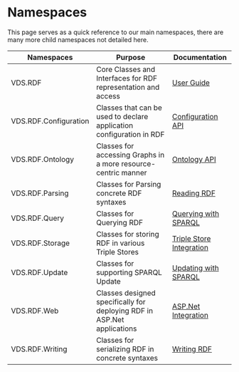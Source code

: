 # Namespaces

This page serves as a quick reference to our main namespaces, there are many more child namespaces not detailed here.  

|Namespaces|Purpose|Documentation|
|----------|-------|-------------|
| VDS.RDF | Core Classes and Interfaces for RDF representation and access | [User Guide](../user_guide/index.md) |
| VDS.RDF.Configuration | Classes that can be used to declare application configuration in RDF | [Configuration API](../user_guide/Configuration-API.md) |
| VDS.RDF.Ontology | Classes for accessing Graphs in a more resource-centric manner | [Ontology API](../user_guide/Ontology-API.md) |
| VDS.RDF.Parsing | Classes for Parsing concrete RDF syntaxes | [Reading RDF](../user_guide/Reading-RDF.md) |
| VDS.RDF.Query | Classes for Querying RDF | [Querying with SPARQL](../user_guide/Querying-With-SPARQL.md)
| VDS.RDF.Storage | Classes for storing RDF in various Triple Stores | [Triple Store Integration](../user_guide/Triple-Store-Integration.md) |
| VDS.RDF.Update | Classes for supporting SPARQL Update | [Updating with SPARQL](../user_guide/Updating-With-SPARQL.md) |
| VDS.RDF.Web | Classes designed specifically for deploying RDF in ASP.Net applications | [ASP.Net Integration](../user_guide/ASPNET-Integration.md) |
| VDS.RDF.Writing | Classes for serializing RDF in concrete syntaxes | [Writing RDF](../user_guide/Writing-RDF.md) |